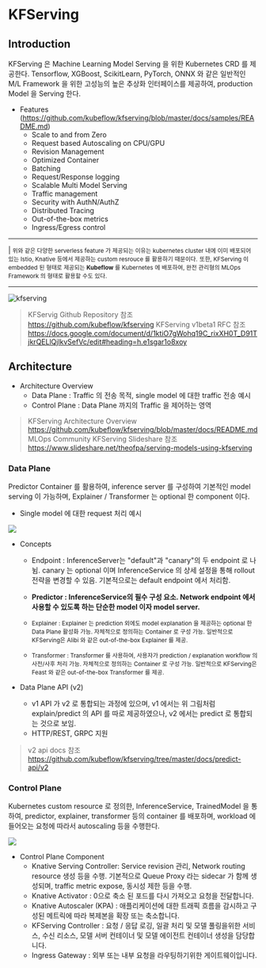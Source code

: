 # KFServing

## Introduction

KFServing 은 Machine Learning Model Serving 을 위한 Kubernetes CRD 를 제공한다. Tensorflow, XGBoost, ScikitLearn, PyTorch, ONNX 와 같은 일반적인 M/L Framework 을 위한 고성능의 높은 추상화 인터페이스를 제공하여, production Model 을 Serving 한다.

- Features (<https://github.com/kubeflow/kfserving/blob/master/docs/samples/README.md>)
  - Scale to and from Zero
  - Request based Autoscaling on CPU/GPU
  - Revision Management
  - Optimized Container
  - Batching
  - Request/Response logging
  - Scalable Multi Model Serving
  - Traffic management
  - Security with AuthN/AuthZ
  - Distributed Tracing
  - Out-of-the-box metrics
  - Ingress/Egress control

***
| <small>위와 같은 다양한 serverless feature 가 제공되는 이유는 kubernetes cluster 내에 이미 배포되어 있는 Istio, Knative 등에서 제공하는 custom resrouce 를 활용하기 때문이다.</small>
<small>또한, KFServing 이 embedded 된 형태로 제공되는 <b>Kubeflow</b> 를 Kubernetes 에 배포하여, 완전 관리형의 MLOps Framework 의 형태로 활용할 수도 있다.</small>
***

<img src="https://github.com/kubeflow/kfserving/raw/master/docs/diagrams/kfserving.png" title="kfserving" alt="kfserving"></img>

> KFServig Github Repository 참조
<https://github.com/kubeflow/kfserving>
> KFServing v1beta1 RFC 참조
<https://docs.google.com/document/d/1ktiO7gWohq19C_rixXH0T_D91TjkrQELlQjlkvSefVc/edit#heading=h.e1sgar1o8xoy>


## Architecture

- Architecture Overview  
  - Data Plane
  : Traffic 의 전송 목적, single model 에 대한 traffic 전송 예시
  - Control Plane
  : Data Plane 까지의 Traffic 을 제어하는 영역

> KFServing Architecture Overview
<https://github.com/kubeflow/kfserving/blob/master/docs/README.md>
> MLOps Community KFServing Slideshare 참조
<https://www.slideshare.net/theofpa/serving-models-using-kfserving>


### Data Plane

Predictor Container 를 활용하여, inference server 를 구성하여 기본적인 model serving 이 가능하며, Explainer / Transformer 는 optional 한 component 이다.

- Single model 에 대한 request 처리 예시  

<img src="https://github.com/kubeflow/kfserving/raw/master/docs/diagrams/dataplane.jpg" ></img>

- Concepts
  - Endpoint : InferenceServer는 "default"과 "canary"의 두 endpoint 로 나뉨. canary 는 optional 이며 InferenceService 의 상세 설정을 통해 rollout 전략을 변경할 수 있음. 기본적으로는 default endpoint 에서 처리함.

  - <b>Predictor : InferenceService의 필수 구성 요소. Network endpoint 에서 사용할 수 있도록 하는 단순한 model 이자 model server.</b>

  - <small>Explainer : Explainer 는 prediction 외에도 model explanation 을 제공하는 optional 한 Data Plane 활성화 가능. 자체적으로 정의하는 Container 로 구성 가능. 일반적으로 KFServing은 Alibi 와 같은 out-of-the-box Explainer 를 제공.</small>

  - <small>Transformer : Transformer 를 사용하여, 사용자가 prediction / explanation workflow 의 사전/사후 처리 가능. 자체적으로 정의하는 Container 로 구성 가능. 일반적으로 KFServing은 Feast 와 같은 out-of-the-box Transformer 를 제공.</small>

- Data Plane API (v2)
  - v1 API 가 v2 로 통합되는 과정에 있으며, v1 에서는 위 그림처럼 explain/predict 의 API 를 따로 제공하였으나, v2 에서는 predict 로 통합되는 것으로 보임.
  - HTTP/REST, GRPC 지원

> v2 api docs 참조
<https://github.com/kubeflow/kfserving/tree/master/docs/predict-api/v2>


### Control Plane

Kubernetes custom resource 로 정의한, InferenceService, TrainedModel 을 통하여, predictor, explainer, transformer 등의 container 를 배포하며, workload 에 들어오는 요청에 따라서 autoscaling 등을 수행한다.

<img src="https://github.com/kubeflow/kfserving/raw/master/docs/diagrams/kfs_architect.png" ></img>

- Control Plane Component
  - Knative Serving Controller: Service revision 관리, Network routing resource 생성 등을 수행. 기본적으로 Queue Proxy 라는 sidecar 가 함께 생성되며, traffic metric expose, 동시성 제한 등을 수행.
  - Knative Activator : 0으로 축소 된 포드를 다시 가져오고 요청을 전달합니다.
  - Knative Autoscaler (KPA) : 애플리케이션에 대한 트래픽 흐름을 감시하고 구성된 메트릭에 따라 복제본을 확장 또는 축소합니다.
  - KFServing Controller : 요청 / 응답 로깅, 일괄 처리 및 모델 풀링을위한 서비스, 수신 리소스, 모델 서버 컨테이너 및 모델 에이전트 컨테이너 생성을 담당합니다.
  - Ingress Gateway : 외부 또는 내부 요청을 라우팅하기위한 게이트웨이입니다.

